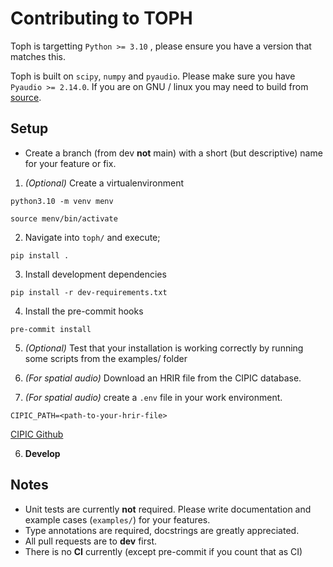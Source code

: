 # Contributing to TOPH

Toph is targetting `Python >= 3.10` , please ensure you have a version that matches this.

Toph is built on `scipy`, `numpy` and `pyaudio`. Please make sure you have `Pyaudio >= 2.14.0`. If you are on GNU / linux you may need to build from [source](https://github.com/CristiFati/pyaudio).

## Setup 

- Create a branch (from dev **not** main) with a short (but descriptive) name for your feature or fix.

1. *(Optional)* Create a virtualenvironment

```
python3.10 -m venv menv
```

```
source menv/bin/activate
```

2. Navigate into `toph/` and execute;

```
pip install .
```

3. Install development dependencies

```
pip install -r dev-requirements.txt
```

4. Install the pre-commit hooks

```
pre-commit install
```

5. *(Optional)* Test that your installation is working correctly by running some scripts from the examples/ folder

6. *(For spatial audio)* Download an HRIR file from the CIPIC database.

7. *(For spatial audio)* create a `.env` file in your work environment.

```
CIPIC_PATH=<path-to-your-hrir-file>
```

[CIPIC Github](https://github.com/amini-allight/cipic-hrtf-database/tree/master/standard_hrir_database)

6. **Develop** 

## Notes

- Unit tests are currently **not** required. Please write documentation and example cases (`examples/`) for your features.
- Type annotations are required, docstrings are greatly appreciated.
- All pull requests are to **dev** first.
- There is no **CI** currently (except pre-commit if you count that as CI)




